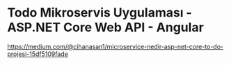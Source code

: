 # Todo Mikroservis Uygulaması - ASP.NET Core Web API - Angular

https://medium.com/@cihanasan1/microservice-nedir-asp-net-core-to-do-projesi-15df5109fade


